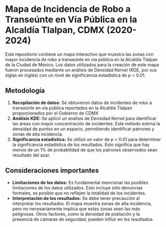 # Mapa de Incidencia de Robo a Transeúnte en Vía Pública en la Alcaldía Tlalpan, CDMX (2020-2024)

Este repositorio contiene un mapa interactivo que muestra las zonas con mayor incidencia de robo a transeúnte en vía pública en la Alcaldía Tlalpan de la Ciudad de México. Los datos utilizados para la creación de este mapa fueron procesados mediante un análisis de Densidad Kernel (KDE, por sus siglas en inglés) con un nivel de significancia estadística de p < 0.01.

## Metodología

1. **Recopilación de datos:** Se obtuvieron datos de incidentes de robo a transeúnte en vía pública reportados en la Alcaldía Tlalpan proporcionados por el Gobierno de CDMX 
2. **Análisis KDE:** Se aplicó un análisis de Densidad Kernel para identificar las áreas con mayor concentración de incidentes. Este método estima la densidad de puntos en un espacio, permitiendo identificar patrones y zonas de alta incidencia.
3. **Significancia estadística:** Se utilizó un valor de p < 0.01 para determinar la significancia estadística de los resultados. Esto significa que hay menos de un 1% de probabilidad de que los patrones observados sean resultado del azar.


## Consideraciones importantes

*   **Limitaciones de los datos:** Es fundamental mencionar las posibles limitaciones de los datos utilizados. Esto incluye sólo denuncias formales, es posible que no reflejen la totalidad de los incidentes.
*   **Interpretación de los resultados:** Se debe tener precaución al interpretar los resultados. El mapa muestra zonas de alta incidencia, pero no necesariamente implica que estas zonas sean las más peligrosas. Otros factores, como la densidad de población y la presencia de cámaras de seguridad, pueden influir en los resultados.


